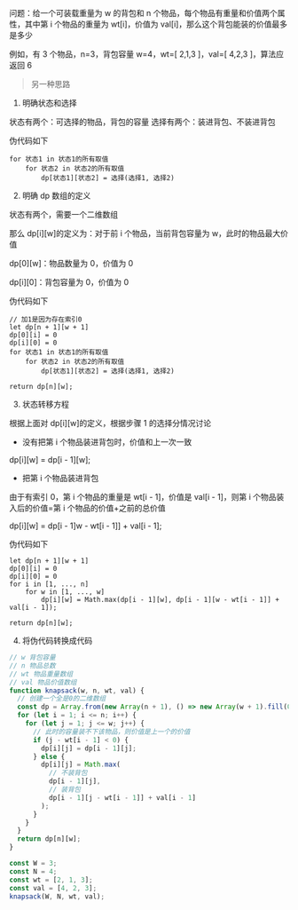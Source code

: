 问题：给一个可装载重量为 w 的背包和 n 个物品，每个物品有重量和价值两个属性，其中第 i 个物品的重量为 wt[i]，价值为 val[i]，那么这个背包能装的价值最多是多少

例如，有 3 个物品，n=3，背包容量 w=4，wt=[ 2,1,3 ]，val=[ 4,2,3 ]，算法应返回 6

> 另一种思路

1. 明确状态和选择

状态有两个：可选择的物品，背包的容量
选择有两个：装进背包、不装进背包

伪代码如下

```
for 状态1 in 状态1的所有取值
    for 状态2 in 状态2的所有取值
        dp[状态1][状态2] = 选择(选择1, 选择2)
```

2. 明确 dp 数组的定义

状态有两个，需要一个二维数组

那么 dp[i][w]的定义为：对于前 i 个物品，当前背包容量为 w，此时的物品最大价值

dp[0][w]：物品数量为 0，价值为 0

dp[i][0]：背包容量为 0，价值为 0

伪代码如下

```
// 加1是因为存在索引0
let dp[n + 1][w + 1]
dp[0][i] = 0
dp[i][0] = 0
for 状态1 in 状态1的所有取值
    for 状态2 in 状态2的所有取值
        dp[状态1][状态2] = 选择(选择1, 选择2)

return dp[n][w];
```

3. 状态转移方程

根据上面对 dp[i][w]的定义，根据步骤 1 的选择分情况讨论

- 没有把第 i 个物品装进背包时，价值和上一次一致

dp[i][w] = dp[i - 1][w];

- 把第 i 个物品装进背包

由于有索引 0，第 i 个物品的重量是 wt[i - 1]，价值是 val[i - 1]，则第 i 个物品装入后的价值=第 i 个物品的价值+之前的总价值

dp[i][w] = dp[i - 1]w - wt[i - 1]] + val[i - 1];

伪代码如下

```
let dp[n + 1][w + 1]
dp[0][i] = 0
dp[i][0] = 0
for i in [1, ..., n]
    for w in [1, ..., w]
        dp[i][w] = Math.max(dp[i - 1][w], dp[i - 1][w - wt[i - 1]] + val[i - 1]);

return dp[n][w];
```

4. 将伪代码转换成代码

```js
// w 背包容量
// n 物品总数
// wt 物品重量数组
// val 物品价值数组
function knapsack(w, n, wt, val) {
  // 创建一个全是0的二维数组
  const dp = Array.from(new Array(n + 1), () => new Array(w + 1).fill(0));
  for (let i = 1; i <= n; i++) {
    for (let j = 1; j <= w; j++) {
      // 此时的容量装不下该物品，则价值是上一个的价值
      if (j - wt[i - 1] < 0) {
        dp[i][j] = dp[i - 1][j];
      } else {
        dp[i][j] = Math.max(
          // 不装背包
          dp[i - 1][j],
          // 装背包
          dp[i - 1][j - wt[i - 1]] + val[i - 1]
        );
      }
    }
  }
  return dp[n][w];
}

const W = 3;
const N = 4;
const wt = [2, 1, 3];
const val = [4, 2, 3];
knapsack(W, N, wt, val);
```

